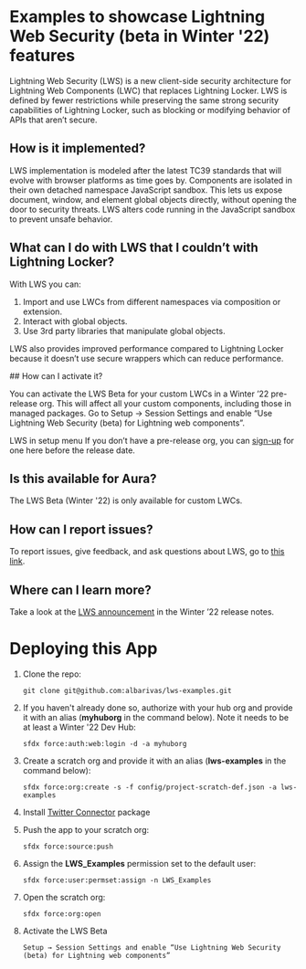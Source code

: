 # Examples to showcase Lightning Web Security (beta in Winter '22) features

Lightning Web Security (LWS) is a new client-side security architecture for Lightning Web Components (LWC) that replaces Lightning Locker. LWS is defined by fewer restrictions while preserving the same strong security capabilities of Lightning Locker, such as blocking or modifying behavior of APIs that aren’t secure.

## How is it implemented?

LWS implementation is modeled after the latest TC39 standards that will evolve with browser platforms as time goes by. Components are isolated in their own detached namespace JavaScript sandbox. This lets us expose document, window, and element global objects directly, without opening the door to security threats. LWS alters code running in the JavaScript sandbox to prevent unsafe behavior.

## What can I do with LWS that I couldn’t with Lightning Locker?

With LWS you can:

1. Import and use LWCs from different namespaces via composition or extension.
1. Interact with global objects.
1. Use 3rd party libraries that manipulate global objects.

LWS also provides improved performance compared to Lightning Locker because it doesn’t use secure wrappers which can reduce performance.

## How can I activate it?

You can activate the LWS Beta for your custom LWCs in a Winter ’22 pre-release org. This will affect all your custom components, including those in managed packages. Go to Setup → Session Settings and enable “Use Lightning Web Security (beta) for Lightning web components”.

LWS in setup menu If you don’t have a pre-release org, you can [sign-up](https://www.salesforce.com/form/signup/prerelease-winter22/) for one here before the release date.

## Is this available for Aura?

The LWS Beta (Winter '22) is only available for custom LWCs.

## How can I report issues?

To report issues, give feedback, and ask questions about LWS, go to [this link](https://trailhead.salesforce.com/trailblazer-community/groups/0F930000000PbJaCAK?tab=discussion).

## Where can I learn more?

Take a look at the [LWS announcement](https://help.salesforce.com/s/articleView?language=en_US&type=5&release=234&id=release-notes.rn_lwc_security_intro.htm) in the Winter ’22 release notes.

# Deploying this App

1. Clone the repo:

   ```
   git clone git@github.com:albarivas/lws-examples.git
   ```

1. If you haven't already done so, authorize with your hub org and provide it with an alias (**myhuborg** in the command below). Note it needs to be at least a Winter '22 Dev Hub:

   ```
   sfdx force:auth:web:login -d -a myhuborg
   ```

1. Create a scratch org and provide it with an alias (**lws-examples** in the command below):

   ```
   sfdx force:org:create -s -f config/project-scratch-def.json -a lws-examples
   ```

1. Install [Twitter Connector](https://appexchange.salesforce.com/appxListingDetail?listingId=a0N3A00000EJc1NUAT) package

1. Push the app to your scratch org:

   ```
   sfdx force:source:push
   ```

1. Assign the **LWS_Examples** permission set to the default user:

   ```
   sfdx force:user:permset:assign -n LWS_Examples
   ```

1. Open the scratch org:

   ```
   sfdx force:org:open
   ```

1. Activate the LWS Beta
   ```
   Setup → Session Settings and enable “Use Lightning Web Security (beta) for Lightning web components”
   ```
